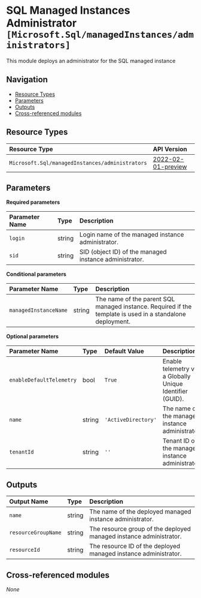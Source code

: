 # SQL Managed Instances Administrator `[Microsoft.Sql/managedInstances/administrators]`

This module deploys an administrator for the SQL managed instance

## Navigation

- [Resource Types](#Resource-Types)
- [Parameters](#Parameters)
- [Outputs](#Outputs)
- [Cross-referenced modules](#Cross-referenced-modules)

## Resource Types

| Resource Type | API Version |
| :-- | :-- |
| `Microsoft.Sql/managedInstances/administrators` | [2022-02-01-preview](https://docs.microsoft.com/en-us/azure/templates/Microsoft.Sql/2022-02-01-preview/managedInstances/administrators) |

## Parameters

**Required parameters**

| Parameter Name | Type | Description |
| :-- | :-- | :-- |
| `login` | string | Login name of the managed instance administrator. |
| `sid` | string | SID (object ID) of the managed instance administrator. |

**Conditional parameters**

| Parameter Name | Type | Description |
| :-- | :-- | :-- |
| `managedInstanceName` | string | The name of the parent SQL managed instance. Required if the template is used in a standalone deployment. |

**Optional parameters**

| Parameter Name | Type | Default Value | Description |
| :-- | :-- | :-- | :-- |
| `enableDefaultTelemetry` | bool | `True` | Enable telemetry via a Globally Unique Identifier (GUID). |
| `name` | string | `'ActiveDirectory'` | The name of the managed instance administrator. |
| `tenantId` | string | `''` | Tenant ID of the managed instance administrator. |


## Outputs

| Output Name | Type | Description |
| :-- | :-- | :-- |
| `name` | string | The name of the deployed managed instance administrator. |
| `resourceGroupName` | string | The resource group of the deployed managed instance administrator. |
| `resourceId` | string | The resource ID of the deployed managed instance administrator. |

## Cross-referenced modules

_None_
